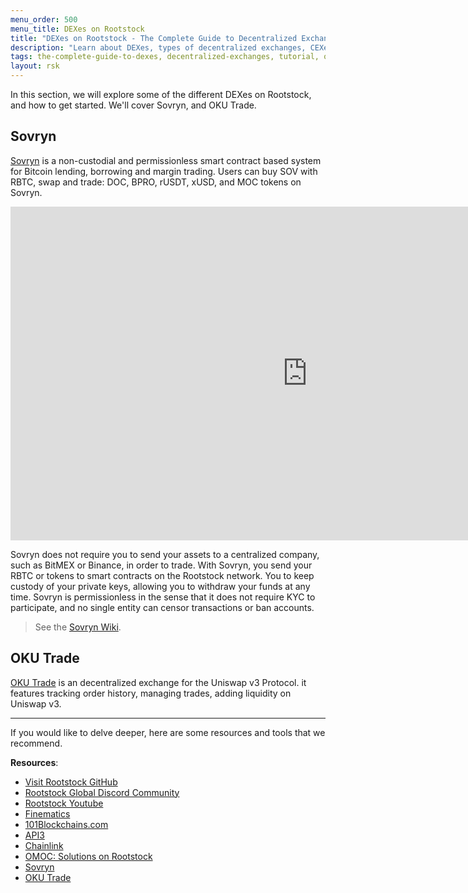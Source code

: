 ```yaml
---
menu_order: 500
menu_title: DEXes on Rootstock
title: "DEXes on Rootstock - The Complete Guide to Decentralized Exchanges (DEX)"
description: "Learn about DEXes, types of decentralized exchanges, CEXes vs DEXes, features of a DEX, and DEXes on Bitcoin"
tags: the-complete-guide-to-dexes, decentralized-exchanges, tutorial, overview, guides, tokens, sovryn, rskswap,tokenbridge, cross-chain, bridge, web3, bitcoin, rsk, rootstock, peer-to-peer, blockchain, lend, borrow, yield-farming, order-books, automated-market-maker- AMMs
layout: rsk
---
```


In this section, we will explore some of the different DEXes on Rootstock, and how to get started. We'll cover Sovryn, and OKU Trade.

## Sovryn

[Sovryn](/solutions/sovryn/) is a non-custodial and permissionless smart contract based system for Bitcoin lending, borrowing and margin trading. Users can buy SOV with RBTC, swap and trade: DOC, BPRO, rUSDT, xUSD, and MOC tokens on Sovryn.

<div class="video-container">
  <iframe width="949" height="534" src="https://www.youtube.com/embed/EXoiMn-o4KU" frameborder="0" allow="accelerometer; autoplay; encrypted-media; gyroscope; picture-in-picture" allowfullscreen></iframe>
</div>

Sovryn does not require you to send your assets to a centralized company, such as BitMEX or Binance, in order to trade. With Sovryn, you send your RBTC or tokens to smart contracts on the Rootstock network. You to keep custody of your private keys, allowing you to withdraw your funds at any time. Sovryn is permissionless in the sense that it does not require KYC to participate, and no single entity can censor transactions or ban accounts.

> See the [Sovryn Wiki](https://wiki.sovryn.app/en/home).

## OKU Trade

[OKU Trade](https://oku.trade/app/rootstock/) is an decentralized exchange for the Uniswap v3 Protocol. it features tracking order history, managing trades, adding liquidity on Uniswap v3.

----

If you would like to delve deeper, here are some resources and tools that we recommend.

**Resources**:

- [Visit Rootstock GitHub](https://github.com/rsksmart/devportal) 
- [Rootstock Global Discord Community](https://rootstock.io/discord)
- [Rootstock Youtube](https://www.youtube.com/channel/UCYQSvSaqX8Q-XMbQmUG0yJg)
- [Finematics](https://www.youtube.com/c/Finematics)
- [101Blockchains.com](https://101blockchains.com/decentralized-exchanges/)
- [API3](https://developers.rsk.co/solutions/api3/)
- [Chainlink](https://developers.rsk.co/solutions/chainlink/)
- [OMOC: Solutions on Rootstock](https://developers.rsk.co/solutions/oraclemoneyonchain/)
- [Sovryn](https://live.sovryn.app/)
- [OKU Trade](https://oku.trade/app/rootstock/)